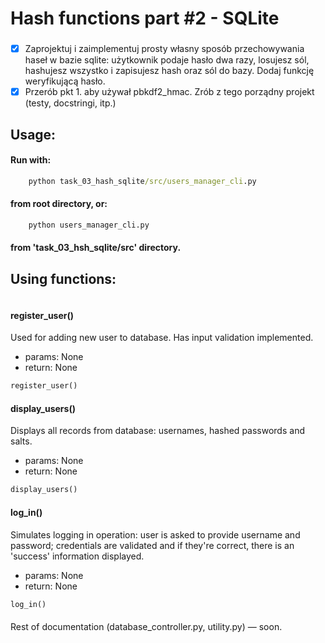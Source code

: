 # Hash functions part #2 - SQLite

###

- [x] Zaprojektuj i zaimplementuj prosty własny sposób przechowywania haseł w bazie sqlite: użytkownik podaje hasło dwa razy, losujesz sól, hashujesz wszystko i zapisujesz hash oraz sól do bazy. Dodaj funkcję weryfikującą hasło.
- [x] Przerób pkt 1. aby używał pbkdf2_hmac. Zrób z tego porządny projekt (testy, docstringi, itp.)

## Usage:

#### Run with:

```cmd
    python task_03_hash_sqlite/src/users_manager_cli.py
```
#### from root directory, or:

```cmd
    python users_manager_cli.py
```
#### from 'task_03_hsh_sqlite/src' directory.

#### 

## Using functions:



```python

```

#### register_user()

Used for adding new user to database. Has input validation implemented.

- params: None
- return: None
```python
register_user()
```

#### display_users()

Displays all records from database: usernames, hashed passwords and salts.

- params: None
- return: None
```python
display_users()
```

#### log_in()

Simulates logging in operation: user is asked to provide username and password; credentials are validated and if they're correct, 
there is an 'success' information displayed.

- params: None
- return: None
```python
log_in()
```

####

Rest of documentation (database_controller.py, utility.py) — soon.